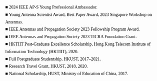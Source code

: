 
<div style="font-family: Georgia, serif; color: black; line-height: 1.7;">
  <p style="margin: 0;"><span style="color: black; font-weight: bold;">■</span> 2024 IEEE AP-S Young Professional Ambassador.</p>
  <p style="margin: 0;"><span style="color: black; font-weight: bold;">■</span> Young Antenna Scientist Award, Best Paper Award, 2023 Singapore Workshop on Antennas.</p>
  <p style="margin: 0;"><span style="color: black; font-weight: bold;">■</span> IEEE Antennas and Propagation Society 2023 Fellowship Program Award.</p>
  <p style="margin: 0;"><span style="color: black; font-weight: bold;">■</span> IEEE Antennas and Propagation Society 2023 TICRA Foundation Grant.</p>
  <p style="margin: 0;"><span style="color: black; font-weight: bold;">■</span> HKTIIT Post-Graduate Excellence Scholarship, Hong Kong Telecom Institute of Information Technology (HKTIIT), 2020.</p>
  <p style="margin: 0;"><span style="color: black; font-weight: bold;">■</span> Full Postgraduate Studentship, HKUST, 2017–2021.</p>
  <p style="margin: 0;"><span style="color: black; font-weight: bold;">■</span> Research Travel Grant, HKUST, 2018, 2020.</p>
  <p style="margin: 0;"><span style="color: black; font-weight: bold;">■</span> National Scholarship, HUST, Ministry of Education of China, 2017.</p>
</div>
